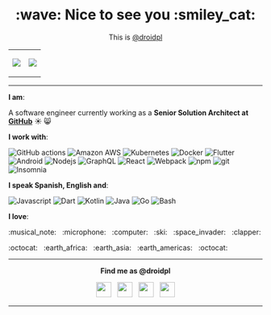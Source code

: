 
<p align="center"> <h1 align="center">:wave: Nice to see you :smiley_cat: </h1> <p>

<p align="center">
<table>
  <tr>
    <p align="center">This is <a href="https://droidpl.me">@droidpl</a></p>
  </tr>
  <tr>
    <td>
<p align="center"><a href="https://droidpl.me"><img src="https://github-readme-stats.vercel.app/api/top-langs?username=droidpl&show_icons=true&bg_color=0B0B0B&title_color=88DCF4&text_color=fff&icon_color=88DCF4&hide_border=true" /></a></p>
    </td>
    <td>
<p align="center"><a href="https://droidpl.me"><img src="https://github-readme-stats.vercel.app/api?username=droidpl&show_icons=true&bg_color=0B0B0B&title_color=88DCF4&text_color=fff&icon_color=88DCF4&hide_border=true" /></a></p>
    </td>
  </tr>
</table>
</p>

*******

**I am**:

A software engineer currently working as a **Senior Solution Architect at [GitHub](https://github.com/)**
:sunny: :smile_cat:

**I work with**:

<p>
  <img alt="GitHub actions" src="https://img.shields.io/badge/-Github_Actions-2088FF?style=flat-square&logo=github-actions&logoColor=white" />
  <img alt="Amazon AWS" src="https://img.shields.io/badge/-AWS-232F3E?style=flat-square&logo=amazon-aws&logoColor=white" />
  <img alt="Kubernetes" src="https://img.shields.io/badge/-Kubernetes-326CE5?style=flat-square&logo=kubernetes&logoColor=white" />
  <img alt="Docker" src="https://img.shields.io/badge/-Docker-2496ED?style=flat-square&logo=docker&logoColor=white" />
  <img alt="Flutter" src="https://img.shields.io/badge/-Flutter-02569B?style=flat-square&logo=flutter&logoColor=white" />
  <img alt="Android" src="https://img.shields.io/badge/-Android-3DDC84?style=flat-square&logo=android&logoColor=white" />
  <img alt="Nodejs" src="https://img.shields.io/badge/-Nodejs-43853d?style=flat-square&logo=Node.js&logoColor=white" />
  <img alt="GraphQL" src="https://img.shields.io/badge/-GraphQL-E10098?style=flat-square&logo=graphql&logoColor=white" />
  <img alt="React" src="https://img.shields.io/badge/-React-61DAFB?style=flat-square&logo=react&logoColor=white" />
  <img alt="Webpack" src="https://img.shields.io/badge/-Webpack-8DD6F9?style=flat-square&logo=webpack&logoColor=white" /> 
  <img alt="npm" src="https://img.shields.io/badge/-NPM-CB3837?style=flat-square&logo=npm&logoColor=white" />
  <img alt="git" src="https://img.shields.io/badge/-Git-F05032?style=flat-square&logo=git&logoColor=white" />
  <img alt="Insomnia" src="https://img.shields.io/badge/-Insomnia-5849BE?style=flat-square&logo=insomnia&logoColor=white" />
</p>

**I speak Spanish, English and**:
<p>
    <img alt="Javascript" src="https://img.shields.io/badge/-Javascript-F7DF1E?style=flat-square&logo=javascript&logoColor=white" />
    <img alt="Dart" src="https://img.shields.io/badge/-Dart-0175C2?style=flat-square&logo=dart&logoColor=white" />
    <img alt="Kotlin" src="https://img.shields.io/badge/-Kotlin-0095D5?style=flat-square&logo=kotlin&logoColor=white" />
    <img alt="Java" src="https://img.shields.io/badge/-Java-007396?style=flat-square&logo=java&logoColor=white" />
    <img alt="Go" src="https://img.shields.io/badge/-Go-00ADD8?style=flat-square&logo=go&logoColor=white" />
    <img alt="Bash" src="https://img.shields.io/badge/-Bash-000000?style=flat-square&logo=gnu-bash&logoColor=white" />
</p>


**I love**:
<p> :musical_note: &nbsp; :microphone: &nbsp; :computer: &nbsp; :ski: &nbsp; :space_invader: &nbsp; :clapper:</p>
<p>:octocat: &nbsp; :earth_africa: &nbsp; :earth_asia: &nbsp; :earth_americas: &nbsp; :octocat: </p>


*******

<p align="center">
  <b>Find me as @droidpl</b>
  <p align="center">
    <a href="https://linkedin.com/in/javierdepedrolopez"><img src="https://svgshare.com/i/SiT.svg" height=30 /></a>
    &nbsp;
    <a href="https://stackoverflow.com/users/1560067/droidpl"><img src="https://svgshare.com/i/ShT.svg" height=30 /></a>
    &nbsp;
    <a href="https://instagram.com/droidpl"><img src="https://svgshare.com/i/ShE.svg" height=30 /></a>
    &nbsp;
    <a href="https://twitter.com/droidpl"><img src="https://svgshare.com/i/SiG.svg" height=30 /></a>
  </p>
</p>

*******
